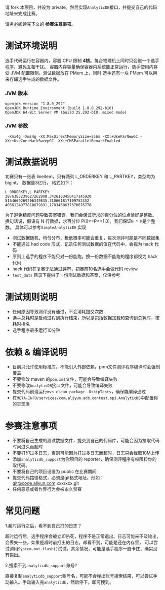 
请 fork 本项目，并设为 private。然后实现`AnalyticDB`接口，并提交自己的代码地址来完成比赛。

请务必阅读完下文的 **参赛注意事项**。


# 测试环境说明
选手代码运行在容器内，容器 CPU 限制 **4核**。每台物理机上同时只会跑一个选手程序，避免互相干扰。
容器内存容量确保容器内系统能正常运行，选手使用内存受 JVM 配置限制。测试数据放在 PMem 上，同时
选手还有一块 PMem 可以用来存储选手生成的数据文件。

### JVM 版本
```
openjdk version "1.8.0_292"
OpenJDK Runtime Environment (build 1.8.0_292-b10)
OpenJDK 64-Bit Server VM (build 25.292-b10, mixed mode)
```

### JVM 参数
```
 -Xmx4g -Xms4g -XX:MaxDirectMemorySize=256m -XX:+UseParNewGC -XX:+UseConcMarkSweepGC -XX:+CMSParallelRemarkEnabled
```

# 测试数据说明
初赛只有一张表 lineitem，只有两列 L_ORDERKEY 和 L_PARTKEY，类型均为 bigint。
数据量3亿行， 格式如下：
```
L_ORDERKEY,L_PARTKEY
2876385239627262908,3426163450417145920
5164669269206349835,310661817109752352
4036124977818879891,1783468637370676778
```

为了避免精度问题导致答案错误，我们会保证所求的百分位的位点恰好是整数。
换句话说，假设有 N 行数据，求百分位 P(0<=P<=1.0)，我们保证`N * P`是个整数。 
具体可以参考`SimpleAnalyticDB` 实现

- 测试数据随机，均匀分布，极低概率可能会重复，每次测评可能是不同数据集
- 不能通过 had code 形式，记录任何测试数据的值在代码中，会视为 hack 代码  
- 原则上选手的程序不能只对一份能跑，换一份数据不能跑的程序都视为 hack 代码
- hack 代码在复赛无法通过评审，初赛前10名选手会做代码 review
- `test_data` 目录下提供了一份测试数据和答案，仅供参考

# 测试规则说明
- 任何原因导致测评没有通过，不会消耗提交次数
- 选手总耗时是启动进程到执行结束，所以是包括数据加载和查询到总耗时，按耗时排名
- 选手程序最多运行10分钟

# 依赖 & 编译说明
- 目前只允许使用标准库，不能引入外部依赖，pom文件测评程序编译时会强制覆盖
- 不要修改 maven 的`pom.xml`文件，可能会导致编译失败
- 不要修改`AnalyticDB`接口文件，可能会导致编译失败  
- 提交代码前请运行`mvn clean package -DskipTests`，确保能编译通过
- 在`META-INFO/services/com.aliyun.adb.contest.spi.AnalyticDB`中配置你的实现类

# 参赛注意事项
- 不要将自己生成的测试数据文件，提交到自己的代码库，可能会因为拉取代码时间过久而超时
- 不要打印过多日志，否则可能因为打过多日志而超时，日志只会截取10M上传
- 添加`analyticdb_support`为你项目的 reporter，确保测评程序有权限拉你的取代码。
- 不要将自己的项目设置为 public 在比赛期间
- 提交代码路径格式，必须是git格式地址，形如：git@code.aliyun.com:xxx/xxx.git  
- 任何恶意或者作弊行为会被永久禁赛

# 常见问题
1.超时运行之后，看不到自己打的日志？
   
   超时运行后，选手程序会被立即杀死，程序不是正常退出。日志可能来不及输出，会丢失一些。如果是超时前打出的日志，却看不到，可能是还在内存里，
   可以尝试调用`System.out.flush()`试试。其余情况，可能是选手程序一直卡住，确实没有输出。
   

2.搜索不到`analyticdb_support`账号?
   
   直接复制`analyticdb_support`账号名，可能不会弹出账号搜索结果，可以尝试手动输入。手动输入完`analyticdb`，然后停下，即可搜到。